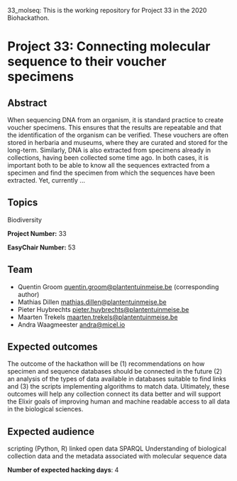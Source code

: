33_molseq: This is the working repository for Project 33 in the 2020 Biohackathon.

# Project 33: Connecting molecular sequence to their voucher specimens

## Abstract

When sequencing DNA from an organism, it is standard practice to create voucher specimens. This ensures that the results are repeatable and that the identification of the organism can be verified. These vouchers are often stored in herbaria and museums, where they are curated and stored for the long-term. Similarly, DNA is also extracted from specimens already in collections, having been collected some time ago. In both cases, it is important both to be able to know all the sequences extracted from a specimen and find the specimen from which the sequences have been extracted. Yet, currently ...

## Topics

Biodiversity

**Project Number:** 33



**EasyChair Number:** 53

## Team
* Quentin Groom quentin.groom@plantentuinmeise.be (corresponding author)
* Mathias Dillen mathias.dillen@plantentuinmeise.be
* Pieter Huybrechts pieter.huybrechts@plantentuinmeise.be
* Maarten Trekels maarten.trekels@plantentuinmeise.be
* Andra Waagmeester andra@micel.io

## Expected outcomes

The outcome of the hackathon will be (1) recommendations on how specimen and sequence databases should be connected in the future (2) an analysis of the types of data available in databases suitable to find links and (3) the scripts implementing algorithms to match data. Ultimately, these outcomes will help any collection connect its data better and will support the Elixir goals of improving human and machine readable access to all data in the biological sciences.

## Expected audience

scripting (Python, R)
 linked open data SPARQL
 Understanding of biological collection data and the metadata associated with molecular sequence data

**Number of expected hacking days**: 4
